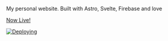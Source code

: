 My personal website. Built with Astro, Svelte, Firebase and love

[Now Live!](https://andrea.mangione.dev/)

[![Deploying](https://github.com/MangioneAndrea/andrea.mangione.dev/actions/workflows/firebase-hosting-merge.yml/badge.svg)](https://github.com/MangioneAndrea/andrea.mangione.dev/actions/workflows/firebase-hosting-merge.yml)
